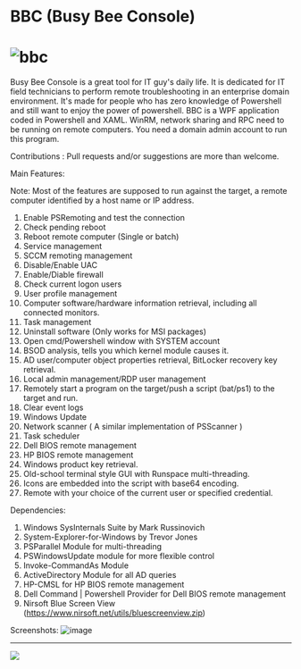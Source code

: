# BBC (Busy Bee Console)
![bbc](https://user-images.githubusercontent.com/57880343/144734094-ded457c6-3f07-4dd9-b5f1-012e3d3d9d5f.png)
============================================================================
Busy Bee Console is a great tool for IT guy's daily life.
It is dedicated for IT field technicians to perform remote troubleshooting in an enterprise domain environment. It's made for people who has zero knowledge of Powershell and still want to enjoy the power of powershell.
BBC is a WPF application coded in Powershell and XAML. WinRM, network sharing and RPC need to be running on remote computers. You need a domain admin account to run this program.

Contributions : Pull requests and/or suggestions are more than welcome.

Main Features:

Note: Most of the features are supposed to run against the target, a remote computer identified by a host name or IP address.

1. Enable PSRemoting and test the connection
2. Check pending reboot
3. Reboot remote computer (Single or batch)
4. Service management
5. SCCM remoting management
6. Disable/Enable UAC
7. Enable/Diable firewall
8. Check current logon users
9. User profile management
10. Computer software/hardware information retrieval, including all connected monitors.
11. Task management
12. Uninstall software (Only works for MSI packages)
13. Open cmd/Powershell window with SYSTEM account
14. BSOD analysis, tells you which kernel module causes it.
15. AD user/computer object properties retrieval, BitLocker recovery key retrieval.
16. Local admin management/RDP user management
17. Remotely start a program on the target/push a script (bat/ps1) to the target and run.
18. Clear event logs
19. Windows Update
20. Network scanner ( A similar implementation of PSScanner )
21. Task scheduler
22. Dell BIOS remote management
23. HP BIOS remote management
24. Windows product key retrieval.
25. Old-school terminal style GUI with Runspace multi-threading.
26. Icons are embedded into the script with base64 encoding.
27. Remote with your choice of the current user or specified credential.

Dependencies:
1. Windows SysInternals Suite by Mark Russinovich
2. System-Explorer-for-Windows by Trevor Jones
3. PSParallel Module for multi-threading
4. PSWindowsUpdate module for more flexible control
5. Invoke-CommandAs Module
6. ActiveDirectory Module for all AD queries
7. HP-CMSL for HP BIOS remote management
8. Dell Command | Powershell Provider for Dell BIOS remote management
9. Nirsoft Blue Screen View (https://www.nirsoft.net/utils/bluescreenview.zip)

Screenshots:
![image](https://user-images.githubusercontent.com/57880343/146629267-357d1b97-79f7-4ce0-99a3-e4a1d4302f6b.png)


---------------
![](https://komarev.com/ghpvc/?username=MeCRO-DEV&color=green)

